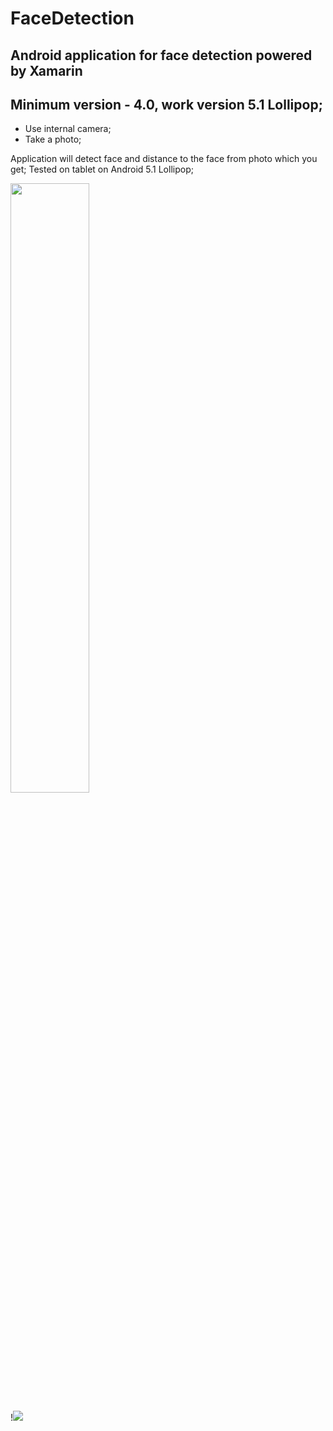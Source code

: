 # FaceDetection 

## Android application for face detection powered by Xamarin
## Minimum version - 4.0, work version 5.1 Lollipop;

* Use internal camera;
* Take a photo;

Application will detect face and distance to the face from photo which you get;
Tested on tablet on Android 5.1 Lollipop; 

[<img src="https://www.youtube.com/watch?v=-eY2DaHTa9w>/maxresdefault.jpg" width="50%">](https://www.youtube.com/watch?v=-eY2DaHTa9w)

!![](https://habrastorage.org/webt/26/va/ij/26vaijfieefkemrhs8jvo8t7voe.jpeg)


